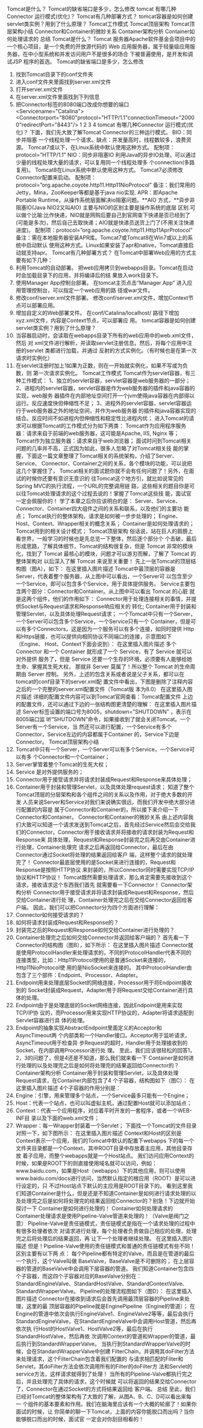 <p>Tomcat是什么？
Tomcat的缺省端口是多少，怎么修改
tomcat 有哪几种Connector 运行模式(优化)？
Tomcat有几种部署方式？
tomcat容器是如何创建servlet类实例？用到了什么原理？
Tomcat工作模式
Tomcat顶层架构
Tomcat顶层架构小结
Connector和Container的微妙关系
Container架构分析
Container如何处理请求的
总结
Tomcat是什么？
Tomcat 服务器Apache软件基金会项目中的一个核心项目，是一个免费的开放源代码的
Web 应用服务器，属于轻量级应用服务器，在中小型系统和并发访问用户不是很多的场合
下被普遍使用，是开发和调试JSP 程序的首选。
Tomcat的缺省端口是多少，怎么修改</p>
<ol>
<li>找到Tomcat目录下的conf文件夹</li>
<li>进入conf文件夹里面找到server.xml文件</li>
<li>打开server.xml文件</li>
<li>在server.xml文件里面找到下列信息</li>
<li>把Connector标签的8080端口改成你想要的端口
&lt;Servicename=&quot;Catalina&quot;&gt;
&lt;Connectorport=&quot;8080&quot;protocol=&quot;HTTP/1.1&quot;connectionTimeout=&quot;20000&quot;redirectPort=&quot;8443&quot;/&gt;
1
2
3
4
tomcat 有哪几种Connector 运行模式(优化)？
下面，我们先大致了解Tomcat Connector的三种运行模式。
BIO：同步并阻塞 一个线程处理一个请求。缺点：并发量高时，线程数较多，浪费资源。
Tomcat7或以下，在Linux系统中默认使用这种方式。
配制项：protocol=”HTTP/1.1”
NIO：同步非阻塞IO
利用Java的异步IO处理，可以通过少量的线程处理大量的请求，可以复用同一个线程处理多
个connection(多路复用)。
Tomcat8在Linux系统中默认使用这种方式。
Tomcat7必须修改Connector配置来启动。
配制项：protocol=”org.apache.coyote.http11.Http11NioProtocol”
备注：我们常用的Jetty，Mina，ZooKeeper等都是基于java nio实现.
APR：即Apache Portable Runtime，从操作系统层面解决io阻塞问题。**AIO
方式，**异步非阻塞IO(Java NIO2又叫AIO) 主要与NIO的区别主要是操作系统的底层
区别.可以做个比喻:比作快递，NIO就是网购后要自己到官网查下快递是否已经到了
(可能是多次)，然后自己去取快递；AIO就是快递员送货上门了(不用关注快递进度)。
配制项：protocol=”org.apache.coyote.http11.Http11AprProtocol”
备注：需在本地服务器安装APR库。Tomcat7或Tomcat8在Win7或以上的系统中启动默认
使用这种方式。Linux如果安装了apr和native，Tomcat直接启动就支持apr。
Tomcat有几种部署方式？
在Tomcat中部署Web应用的方式主要有如下几种：</li>
<li>利用Tomcat的自动部署。
把web应用拷贝到webapps目录。Tomcat在启动时会加载目录下的应用，并将编译后的结
果放入work目录下。</li>
<li>使用Manager App控制台部署。
在tomcat主页点击“Manager App” 进入应用管理控制台，可以指定一个web应用的路
径或war文件。</li>
<li>修改conf/server.xml文件部署。
修改conf/server.xml文件，增加Context节点可以部署应用。</li>
<li>增加自定义的Web部署文件。
在conf/Catalina/localhost/ 路径下增加 xyz.xml文件，内容是Context节点，可以部署应
用。
tomcat容器是如何创建servlet类实例？用到了什么原理？</li>
<li>当容器启动时，会读取在webapps目录下所有的web应用中的web.xml文件，然后
对 xml文件进行解析，并读取servlet注册信息。然后，将每个应用中注册的servlet
类都进行加载，并通过 反射的方式实例化。（有时候也是在第一次请求时实例化）</li>
<li>在servlet注册时加上1如果为正数，则在一开始就实例化，如果不写或为负数，则
第一次请求实例化。
Tomcat工作模式
Tomcat作为servlet容器，有三种工作模式：
1、独立的servlet容器，servlet容器是web服务器的一部分；
2、进程内的servlet容器，servlet容器是作为web服务器的插件和java容器的实现，web服务
器插件在内部地址空间打开一个jvm使得java容器在内部得以运行。反应速度快但伸缩性不足；
3、进程外的servlet容器，servlet容器运行于web服务器之外的地址空间，并作为web服务器
的插件和java容器实现的结合。反应时间不如进程内但伸缩性和稳定性比进程内优；
进入Tomcat的请求可以根据Tomcat的工作模式分为如下两类：
Tomcat作为应用程序服务器：请求来自于前端的web服务器，这可能是Apache, IIS, Nginx
等；
Tomcat作为独立服务器：请求来自于web浏览器；
面试时问到Tomcat相关问题的几率并不高，正式因为如此，很多人忽略了对Tomcat相关技
能的掌握，下面这一篇文章整理了Tomcat相关的系统架构，介绍了Server、Service、
Connector、Container之间的关系，各个模块的功能，可以说把这几个掌握住了，
Tomcat相关的面试题你就不会有任何问题了！另外，在面试的时候你还要有意识无意识的
往Tomcat这个地方引，就比如说常见的Spring MVC的执行流程，一个URL的完整调用链
路，这些相关的题目你是可以往Tomcat处理请求的这个过程去说的！掌握了Tomcat这些技
能，面试官一定会佩服你的！
学了本章之后你应该明白的是：
Server、Service、Connector、Container四大组件之间的关系和联系，以及他们的主要功
能点；
Tomcat执行的整体架构，请求是如何被一步步处理的；
Engine、Host、Context、Wrapper相关的概念关系；
Container是如何处理请求的；
Tomcat用到的相关设计模式；
Tomcat顶层架构
俗话说，站在巨人的肩膀上看世界，一般学习的时候也是先总览一下整体，然后逐个部分个
个击破，最后形成思路，了解具体细节，Tomcat的结构很复杂，但是 Tomcat 非常的模块
化，找到了 Tomcat 最核心的模块，问题才可以游刃而解，了解了 Tomcat 的整体架构对
以后深入了解 Tomcat 来说至关重要！
先上一张Tomcat的顶层结构图（图A），如下：
在这里插入图片描述
Tomcat中最顶层的容器是Server，代表着整个服务器，从上图中可以看出，一个Server可
以包含至少一个Service，即可以包含多个Service，用于具体提供服务。
Service主要包含两个部分：Connector和Container。从上图中可以看出 Tomcat 的心脏
就是这两个组件，他们的作用如下：
Connector用于处理连接相关的事情，并提供Socket与Request请求和Response响应相关的
转化;
Container用于封装和管理Servlet，以及具体处理Request请求；
一个Tomcat中只有一个Server，一个Server可以包含多个Service，一个Service只有一个
Container，但是可以有多个Connectors，这是因为一个服务可以有多个连接，如同时提供
Http和Https链接，也可以提供向相同协议不同端口的连接，示意图如下（Engine、
Host、Context下面会说到）：
在这里插入图片描述
多个 Connector 和一个 Container 就形成了一个 Service，有了 Service 就可以对外提供
服务了，但是 Service 还要一个生存的环境，必须要有人能够给她生命、掌握其生死大权，
那就非 Server 莫属了！所以整个 Tomcat 的生命周期由 Server 控制。
另外，上述的包含关系或者说是父子关系，都可以在tomcat的conf目录下的server.xml配
置文件中看出，下图是删除了注释内容之后的一个完整的server.xml配置文件（Tomcat版
本为8.0）
在这里插入图片描述
详细的配置文件内容可以到Tomcat官网查看：Tomcat配置文件
上边的配置文件，还可以通过下边的一张结构图更清楚的理解：
在这里插入图片描述
Server标签设置的端口号为8005，shutdown=”SHUTDOWN” ，表示在8005端口监
听“SHUTDOWN”命令，如果接收到了就会关闭Tomcat。一个Server有一个Service，当
然还可以进行配置，一个Service有多个Connector，Service左边的内容都属于Container
的，Service下边是Connector。
Tomcat顶层架构小结</li>
<li>Tomcat中只有一个Server，一个Server可以有多个Service，一个Service可以有多
个Connector和一个Container；</li>
<li>Server掌管着整个Tomcat的生死大权；</li>
<li>Service 是对外提供服务的；</li>
<li>Connector用于接受请求并将请求封装成Request和Response来具体处理；</li>
<li>Container用于封装和管理Servlet，以及具体处理request请求；
知道了整个Tomcat顶层的分层架构和各个组件之间的关系以及作用，对于绝大多数的开发
人员来说Server和Service对我们来说确实很远，而我们开发中绝大部分进行配置的内容是
属于Connector和Container的，所以接下来介绍一下Connector和Container。
Connector和Container的微妙关系
由上述内容我们大致可以知道一个请求发送到Tomcat之后，首先经过Service然后会交给我
们的Connector，Connector用于接收请求并将接收的请求封装为Request和Response来
具体处理，Request和Response封装完之后再交由Container进行处理，Container处理完
请求之后再返回给Connector，最后在由Connector通过Socket将处理的结果返回给客户
端，这样整个请求的就处理完了！
Connector最底层使用的是Socket来进行连接的，Request和Response是按照HTTP协议
来封装的，所以Connector同时需要实现TCP/IP协议和HTTP协议！
Tomcat既然需要处理请求，那么肯定需要先接收到这个请求，接收请求这个东西我们首先
就需要看一下Connector！
Connector架构分析
Connector用于接受请求并将请求封装成Request和Response，然后交给Container进行处
理，Container处理完之后在交给Connector返回给客户端。
因此，我们可以把Connector分为四个方面进行理解：</li>
<li>Connector如何接受请求的？</li>
<li>如何将请求封装成Request和Response的？</li>
<li>封装完之后的Request和Response如何交给Container进行处理的？</li>
<li>Container处理完之后如何交给Connector并返回给客户端的？
首先看一下Connector的结构图（图B），如下所示：
在这里插入图片描述
Connector就是使用ProtocolHandler来处理请求的，不同的ProtocolHandler代表不同的
连接类型，比如：Http11Protocol使用的是普通Socket来连接的，Http11NioProtocol使
用的是NioSocket来连接的。
其中ProtocolHandler由包含了三个部件：Endpoint、Processor、Adapter。</li>
<li>Endpoint用来处理底层Socket的网络连接，Processor用于将Endpoint接收到的
Socket封装成Request，Adapter用于将Request交给Container进行具体的处理。</li>
<li>Endpoint由于是处理底层的Socket网络连接，因此Endpoint是用来实现TCP/IP协
议的，而Processor用来实现HTTP协议的，Adapter将请求适配到Servlet容器进行具
体的处理。</li>
<li>Endpoint的抽象实现AbstractEndpoint里面定义的Acceptor和AsyncTimeout两
个内部类和一个Handler接口。Acceptor用于监听请求，AsyncTimeout用于检查异
步Request的超时，Handler用于处理接收到的Socket，在内部调用Processor进行处
理。
至此，我们应该很轻松的回答1，2，3的问题了，但是4还是不知道，那么我们就来看一下
Container是如何进行处理的以及处理完之后是如何将处理完的结果返回给Connector的？
Container架构分析
Container用于封装和管理Servlet，以及具体处理Request请求，在Container内部包含了4
个子容器，结构图如下（图C）：
在这里插入图片描述
4个子容器的作用分别是：</li>
<li>Engine：引擎，用来管理多个站点，一个Service最多只能有一个Engine；</li>
<li>Host：代表一个站点，也可以叫虚拟主机，通过配置Host就可以添加站点；</li>
<li>Context：代表一个应用程序，对应着平时开发的一套程序，或者一个WEB-INF目
录以及下面的web.xml文件；</li>
<li>Wrapper：每一Wrapper封装着一个Servlet；
下面找一个Tomcat的文件目录对照一下，如下图所示：
在这里插入图片描述
Context和Host的区别是Context表示一个应用，我们的Tomcat中默认的配置下webapps
下的每一个文件夹目录都是一个Context，其中ROOT目录中存放着主应用，其他目录存放
着子应用，而整个webapps就是一个Host站点。
我们访问应用Context的时候，如果是ROOT下的则直接使用域名就可以访问，例如：
www.baidu.com，如果是Host（webapps）下的其他应用，则可以使用
www.baidu.com/docs进行访问，当然默认指定的根应用（ROOT）是可以进行设定的，只
不过Host站点下默认的主应用是ROOT目录下的。
看到这里我们知道Container是什么，但是还是不知道Container是如何进行请求处理的以
及处理完之后是如何将处理完的结果返回给Connector的？别急！下边就开始探讨一下
Container是如何进行处理的！
Container如何处理请求的
Container处理请求是使用Pipeline-Valve管道来处理的！（Valve是阀门之意）
Pipeline-Valve是责任链模式，责任链模式是指在一个请求处理的过程中有很多处理者依次
对请求进行处理，每个处理者负责做自己相应的处理，处理完之后将处理后的结果返回，再
让下一个处理者继续处理。
在这里插入图片描述
但是！Pipeline-Valve使用的责任链模式和普通的责任链模式有些不同！区别主要有以下两
点：
每个Pipeline都有特定的Valve，而且是在管道的最后一个执行，这个Valve叫做
BaseValve，BaseValve是不可删除的；
在上层容器的管道的BaseValve中会调用下层容器的管道。
我们知道Container包含四个子容器，而这四个子容器对应的BaseValve分别在：
StandardEngineValve、StandardHostValve、StandardContextValve、
StandardWrapperValve。
Pipeline的处理流程图如下（图D）：
在这里插入图片描述
Connector在接收到请求后会首先调用最顶层容器的Pipeline来处理，这里的最
顶层容器的Pipeline就是EnginePipeline（Engine的管道）；
在Engine的管道中依次会执行EngineValve1、EngineValve2等等，最后会执行
StandardEngineValve，在StandardEngineValve中会调用Host管道，然后再依次执
行Host的HostValve1、HostValve2等，最后在执行StandardHostValve，然后再依
次调用Context的管道和Wrapper的管道，最后执行到StandardWrapperValve。
当执行到StandardWrapperValve的时候，会在StandardWrapperValve中创建
FilterChain，并调用其doFilter方法来处理请求，这个FilterChain包含着我们配置的
与请求相匹配的Filter和Servlet，其doFilter方法会依次调用所有的Filter的doFilter方
法和Servlet的service方法，这样请求就得到了处理！
当所有的Pipeline-Valve都执行完之后，并且处理完了具体的请求，这个时候就
可以将返回的结果交给Connector了，Connector在通过Socket的方式将结果返回给
客户端。
总结
至此，我们已经对Tomcat的整体架构有了大致的了解，从图A、B、C、D可以看出来每一
个组件的基本要素和作用。我们在脑海里应该有一个大概的轮廓了！如果你面试的时候，让
你简单的聊一下Tomcat，上面的内容你能脱口而出吗？当你能够脱口而出的时候，面试官
一定会对你刮目相看的！</li>
</ol>
